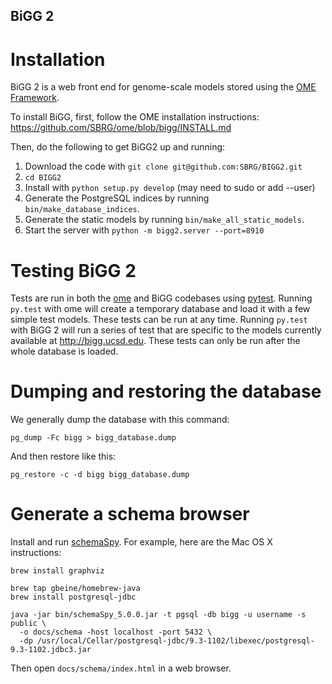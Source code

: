BiGG 2
------

Installation
============

BiGG 2 is a web front end for genome-scale models stored using the
[OME Framework](https://github.com/sbrg/ome).

To install BiGG, first, follow the OME installation instructions:
https://github.com/SBRG/ome/blob/bigg/INSTALL.md

Then, do the following to get BiGG2 up and running:

1. Download the code with ```git clone git@github.com:SBRG/BIGG2.git```
2. ```cd BIGG2```
3. Install with ```python setup.py develop``` (may need to sudo or add --user)
4. Generate the PostgreSQL indices by running ```bin/make_database_indices```.
4. Generate the static models by running ```bin/make_all_static_models```.
5. Start the server with ```python -m bigg2.server --port=8910```

Testing BiGG 2
==============

Tests are run in both the [ome](https://github.com/sbrg/ome) and BiGG codebases
using [pytest](http://pytest.org/). Running `py.test` with ome will create a
temporary database and load it with a few simple test models. These tests can be
run at any time. Running `py.test` with BiGG 2 will run a series of test that
are specific to the models currently available at http://bigg.ucsd.edu. These
tests can only be run after the whole database is loaded.

Dumping and restoring the database
==================================

We generally dump the database with this command:

```
pg_dump -Fc bigg > bigg_database.dump
```

And then restore like this:

```
pg_restore -c -d bigg bigg_database.dump
```

Generate a schema browser
=========================

Install and run [schemaSpy](http://schemaspy.sourceforge.net/). For example,
here are the Mac OS X instructions:

```shell
brew install graphviz

brew tap gbeine/homebrew-java
brew install postgresql-jdbc

java -jar bin/schemaSpy_5.0.0.jar -t pgsql -db bigg -u username -s public \
  -o docs/schema -host localhost -port 5432 \
  -dp /usr/local/Cellar/postgresql-jdbc/9.3-1102/libexec/postgresql-9.3-1102.jdbc3.jar
```

Then open `docs/schema/index.html` in a web browser.
